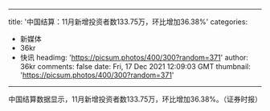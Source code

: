 
---
title: '中国结算：11月新增投资者数133.75万，环比增加36.38%'
categories: 
 - 新媒体
 - 36kr
 - 快讯
headimg: 'https://picsum.photos/400/300?random=371'
author: 36kr
comments: false
date: Fri, 17 Dec 2021 12:09:03 GMT
thumbnail: 'https://picsum.photos/400/300?random=371'
---

<div>   
中国结算数据显示，11月新增投资者数133.75万，环比增加36.38%。（证券时报）  
</div>
            